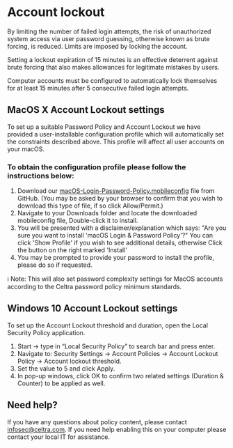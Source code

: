 # Account lockout

By limiting the number of failed login attempts, the risk of unauthorized system access via user password guessing, otherwise known as brute forcing, is reduced. Limits are imposed by locking the account. 

Setting a lockout expiration of 15 minutes is an effective deterrent against brute forcing that also makes allowances for legitimate mistakes by users.

Computer accounts must be configured to automatically lock themselves for at least 15 minutes after 5 consecutive failed login attempts.

## MacOS X Account Lockout settings
To set up a suitable Password Policy and Account Lockout we have provided a user-installable configuration profile which will automatically set the constraints described above. This profile will affect all user accounts on your macOS.

### To obtain the configuration profile please follow the instructions below:
1. Download our [macOS-Login-Password-Policy.mobileconfig](https://github.com/celtra/pub-infosec/raw/master/macOS-Login-Password-Policy.mobileconfig) file from GitHub.
(You may be asked by your browser to confirm that you wish to download this type of file, if so click Allow/Permit.)
2. Navigate to your Downloads folder and locate the downloaded mobileconfig file, Double-click it to install.
3. You will be presented with a disclaimer/explanation which says: "Are you sure you want to install 'macOS Login & Password Policy'?" You can click 'Show Profile' if you wish to see additional details, otherwise Click the button on the right marked 'Install'
4. You may be prompted to provide your password to install the profile, please do so if requested.

ℹ️  Note: This will also set password complexity settings for MacOS accounts according to the Celtra password policy minimum standards.

## Windows 10 Account Lockout settings
To set up the Account Lockout threshold and duration, open the Local Security Policy application. 

1. Start → type in “Local Security Policy” to search bar and press enter.
2. Navigate to: Security Settings → Account Policies → Account Lockout Policy → Account lockout threshold.
3. Set the value to 5 and click Apply. 
4. In pop-up windows, click OK to confirm two related settings (Duration & Counter) to be applied as well.

## Need help?
If you have any questions about policy content, please contact infosec@celtra.com. If you need help enabling this on your computer please contact your local IT for assistance.
